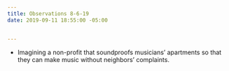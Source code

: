 ```yaml
---
title: Observations 8-6-19
date: 2019-09-11 18:55:00 -05:00


---
```


- Imagining a non-profit that soundproofs musicians’ apartments so that they can make music without neighbors’ complaints.